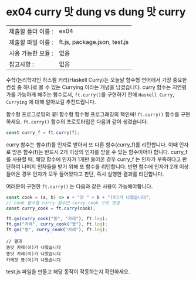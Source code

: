 # ex04 curry 맛 dung vs dung 맛 curry
|                            |                                 |
| ---------------------------| ------------------------------- |
|   제출할 폴더 이름 :        |  ex04                           |
|   제출할 파일 이름 :       |  ft.js, package.json, test.js   |
|   사용 가능한 모듈 :	     |  없음             |
|   참고사항 :			    |  없음             |

수학/논리학자인 하스켈 커리(Haskell Curry)는 오늘날 함수형 언어에서 가장 중요한 컨셉 중 하나로 볼 수 있는 Currying 이라는 개념을 남겼습니다. curry 함수는 지연평가를 가능하게 해주는 함수로서, `ft.curry()`를 구현하기 전에 `Haskell Curry`, `Currying` 에 대해 알아보길 추천드립니다. 

함수형 프로그로밍의 꽃! 함수형 함수형 프로그래밍의 핵인싸! `ft.curry()` 함수를 구현하세요. `ft.curry()` 함수의 프로토타입은 다음과 같이 생겼습니다.

```javascript
const curry_f = ft.curry(f);
```

curry 함수는 함수(f)를 인자로 받아서 또 다른 함수(curry_f)를 리턴합니다. 이때 인자로 받은 함수(f)는 반드시 2개 이상의 인자를 받을 수 있는 함수이어야 합니다. curry_f 를 사용할 때, 해당 함수에 인자가 1개만 들어온 경우 curry_f 는 인자가 부족하다고 판단하여 나머지 인자들을 받기 위해 또 함수를 리턴합니다. 반면 함수에 인자가 2개 이상 들어온 경우 인자가 모두 들어왔다고 판단, 즉시 실행한 결과를 리턴합니다.

여러분이 구현한 `ft.curry()` 는 다음과 같은 사용이 가능해야합니다.

```javascript
const cook = (a, b) => a + "맛 " + b + "(이)가 나왔습니다";
// cook 함수를 curry 함수인 curry_cook 으로 변경
const curry_cook = ft.curry(cook);

ft.go(curry_cook("똥", "카레"), ft.log);
ft.go("카레", curry_cook("똥"), ft.log);
ft.go("똥", curry_cook("카레"), ft.log);
```

```
// 결과
똥맛 카레(이)가 나왔습니다
똥맛 카레(이)가 나왔습니다
카레맛 똥(이)가 나왔습니다
```

test.js 파일을 만들고 해당 동작이 작동하는지 확인하세요.